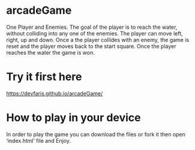 # arcadeGame
One Player and Enemies. The goal of the player is to reach the water, without colliding into any one of the enemies.
The player can move left, right, up and down. Once a the player collides with an enemy, the game is reset and the player moves back to the start square.
Once the player reaches the water the game is won.

# Try it first here
https://devfaris.github.io/arcadeGame/

# How to play in your device
In order to play the game you can download the files or fork it then open ‘index.html’ file and Enjoy.
